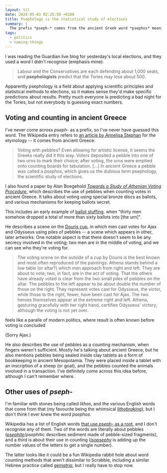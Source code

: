 ```yaml
---
layout: til
date: 2024-05-03 02:25:59 +0100
title: Psephology is the statistical study of elections
summary: |
  The prefix *pseph-* comes from the ancient Greek word *psephos* meaning "pebble", which was used to cast votes in Greek elections.
tags:
  - politics
  - naming-things
---
```

I was reading the Guardian live blog for yesterday's local elections, and they used a word I didn't recognise (emphasis mine):

> Labour and the Conservatives are each defending about 1,000 seats, and **psephologists** predict that the Tories may lose about 500.

Apparently psephology is a field about applying scientific principles and statistical methods to elections, so it makes sense they'd make specific predictions about results.
Pretty much everyone is predicting a bad night for the Tories, but not everybody is guessing exact numbers.

## Voting and counting in ancient Greece

I've never come across *pseph-* as a prefix, so I've never have guessed this word.
The Wikipedia entry refers to [an article by Annelisa Stephan](https://www.getty.edu/news/voting-with-the-ancient-greeks/) for the etymology -- it comes from ancient Greece:

> Voting with pebbles? Even allowing for artistic license, it seems the Greeks really did it this way. Voters deposited a pebble into one of two urns to mark their choice; after voting, the urns were emptied onto counting boards for tabulation. […] In ancient Greece a pebble was called a *psephos*, which gives us the dubious term psephology, the scientific study of elections.

I also found a paper by Alan Boegehold [*Towards a Study of Athenian Voting Procedure*](https://www.ascsa.edu.gr/uploads/media/hesperia/147360.pdf), which describes the use of pebbles when counting votes in ancient Greece.
It talks about voting using special bronze discs as ballots, and various mechanisms for keeping ballots secret.

This includes an early example of [ballot stuffing](https://en.wikipedia.org/wiki/Electoral_fraud#Ballot_stuffing), when "thirty men somehow dropped a total of more than sixty ballots into [the urn]".

He describes a scene on the [Douris cup](https://artsandculture.google.com/asset/douris-cup-douris/RgEQ3G5u78H7Zg?hl=en), in which men cast votes for Ajax and Odysseus using piles of pebbles -- a scene which appears in other, later artworks.
One notable aspect is that there doesn't seem to be any secrecy involved in the voting; two men are in the middle of voting, and we can see who they're voting for.

> The voting scene on the outside of a cup by Douris is the best known and most often reproduced of the paintings. Athena stands behind a low table (or altar?) which men approach from right and left. They are about to vote; two, in fact, are in the act of voting. That the others have already voted is clear from the two small piles of pebbles on the altar. The pebbles to the left appear to be about double the number of those on the right. They represent votes cast for Odysseus, the victor, while those to the right, fewer, have been cast for Ajax. The two heroes themselves appear at the extreme right and left. Athena, gesturing gracefully with her right hand, certifies Odysseus' victory, although the voting is not yet over. 

feels like a paralle of modern politics, where result is often known before voting is concluded

(Sorry Ajax.)

He also describes the use of pebbles as a counting mechanism, when fingers weren't sufficient.
Mostly he's talking about ancient Greece, but he also mentions pebbles being sealed inside clay tablets as a form of bookkeeping in ancient Mesopotamia.
They were placed inside a tablet with an inscription of a sheep (or goat), and the pebbles counted the animals involved in a transaction.
I've definitely come across this idea before, although I can't remember where.

## Other uses of *pseph-*

I'm familiar with stones being called *lithos*, and the various English words that come from that (my favourite being the whimsical [*lithobraking*](https://en.wikipedia.org/wiki/Lithobraking)), but I don't think I ever knew the word *psephos*.

Wikipedia has a list of English words [that use *pseph-* as a root](https://en.wikipedia.org/wiki/List_of_Greek_and_Latin_roots_in_English/P#pseph-), and I don't recognise any of them.
Two of the words are literally about pebbles ([*psephite*](https://en.wikipedia.org/wiki/Psephite)/*psephitic* describes sediment made of pebble-sized fragments), and a third is about their use in counting ([*isopsephy*](https://en.wikipedia.org/wiki/Isopsephy) is adding up the number values of the letters to get a single number).

The latter looks like it could be a fun Wikipedia rabbit hole about word counting methods that aren't dissimilar to Scrabble, including a similar Hebrew practice called [*gematria*](https://en.wikipedia.org/wiki/Gematria), but I really have to stop now.
